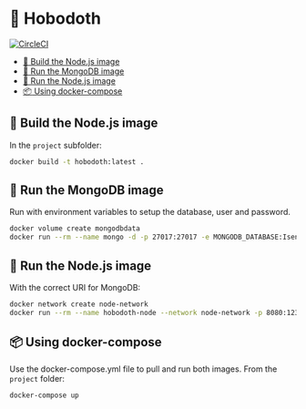 # :whale: Hobodoth

[![CircleCI](https://circleci.com/gh/rodolpheh/docker-controle/tree/master.svg?style=shield)](https://circleci.com/gh/rodolpheh/docker-controle/tree/master)

- [:construction_worker: Build the Node.js image](#constructionworker-build-the-nodejs-image)
- [:checkered_flag: Run the MongoDB image](#checkeredflag-run-the-mongodb-image)
- [:checkered_flag: Run the Node.js image](#checkeredflag-run-the-nodejs-image)
- [:package: Using docker-compose](#package-using-docker-compose)

## :construction_worker: Build the Node.js image

In the `project` subfolder:

```bash
docker build -t hobodoth:latest .
```

## :checkered_flag: Run the MongoDB image

Run with environment variables to setup the database, user and password.

```bash
docker volume create mongodbdata
docker run --rm --name mongo -d -p 27017:27017 -e MONGODB_DATABASE:IsenTP -v mongodbdata:/data/db mongo:latest
```

## :checkered_flag: Run the Node.js image

With the correct URI for MongoDB:

```bash
docker network create node-network
docker run --rm --name hobodoth-node --network node-network -p 8080:1234 -e MONGODB_URI="mongodb://mongo:27017/IsenTP" -d hobodoth:latest
```

## :package: Using docker-compose

Use the docker-compose.yml file to pull and run both images. From the `project` folder:

```bash
docker-compose up
```